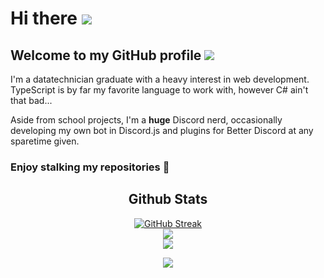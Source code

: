 
# Hi there <img src="https://cdn.discordapp.com/emojis/763159365351768064.gif?size=24&quality=lossless">
## Welcome to my GitHub profile <img src="https://cdn.discordapp.com/emojis/642317089121501187.webp?size=24&quality=lossless">

I'm a datatechnician graduate with a heavy interest in web development. TypeScript is by far my favorite language to work with, however C# ain't that bad...

Aside from school projects, I'm a **huge** Discord nerd, occasionally developing my own bot in Discord.js and plugins for Better Discord at any sparetime given.

### Enjoy stalking my repositories 👀

<div id="DanielSimonsen90-github-content" align="center">

  ## Github Stats
  
  [![GitHub Streak](https://github-readme-streak-stats.herokuapp.com?user=DanielSimonsen90&theme=dark&hide_border=true&date_format=j%20M%5B%20Y%5D)](https://git.io/streak-stats) <br />
  <img id="DanielSimonsen90-activity" align="center" src="https://github-readme-stats-git-masterrstaa-rickstaa.vercel.app/api?username=danielsimonsen90&show_icons=true&count_private=true&hide_border=true&icon_color=E0E0E0&bg_color=121821&title_color=FF5132&text_color=C1C1C1"/> <br />
  <img id="danielsimonsen90-languages" align="center" src="https://github-readme-stats-git-masterrstaa-rickstaa.vercel.app/api/top-langs/?username=danielsimonsen90&show_icons=true&count_private=true&hide_border=true&icon_color=E0E0E0&bg_color=121821&title_color=FF5132&text_color=C1C1C1&layout=compact" /> <br />

  [![](https://visitcount.itsvg.in/api?id=Emsenparry&icon=2&color=0)](https://visitcount.itsvg.in)
</div>

